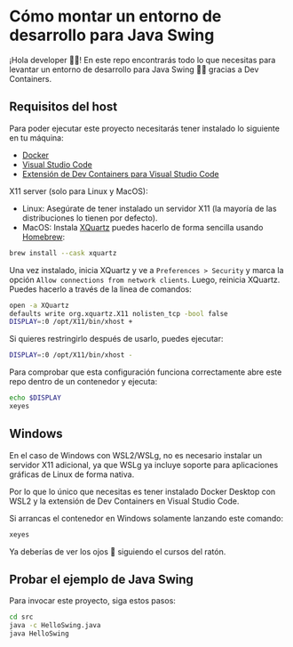 # Cómo montar un entorno de desarrollo para Java Swing

¡Hola developer 👋🏻! En este repo encontrarás todo lo que necesitas para levantar un entorno de desarrollo para Java Swing 🤸🏻 gracias a Dev Containers.


## Requisitos del host

Para poder ejecutar este proyecto necesitarás tener instalado lo siguiente en tu máquina:

- [Docker](https://docs.docker.com/get-docker/)
- [Visual Studio Code](https://code.visualstudio.com/download)
- [Extensión de Dev Containers para Visual Studio Code](https://marketplace.visualstudio.com/items?itemName=ms-vscode-remote.remote-containers) 

X11 server (solo para Linux y MacOS):

- Linux: Asegúrate de tener instalado un servidor X11 (la mayoría de las distribuciones lo tienen por defecto).
- MacOS: Instala [XQuartz](https://www.xquartz.org/) puedes hacerlo de forma sencilla usando [Homebrew](https://brew.sh/):

```bash
brew install --cask xquartz
```

Una vez instalado, inicia XQuartz y ve a `Preferences > Security` y marca la opción `Allow connections from network clients`. Luego, reinicia XQuartz. Puedes hacerlo a través de la linea de comandos:

```bash
open -a XQuartz
defaults write org.xquartz.X11 nolisten_tcp -bool false
DISPLAY=:0 /opt/X11/bin/xhost +
```

Si quieres restringirlo después de usarlo, puedes ejecutar:

```bash
DISPLAY=:0 /opt/X11/bin/xhost -
```

Para comprobar que esta configuración funciona correctamente abre este repo dentro de un contenedor y ejecuta:

```bash
echo $DISPLAY
xeyes
```


## Windows

En el caso de Windows con WSL2/WSLg, no es necesario instalar un servidor X11 adicional, ya que WSLg ya incluye soporte para aplicaciones gráficas de Linux de forma nativa.

Por lo que lo único que necesitas es tener instalado Docker Desktop con WSL2 y la extensión de Dev Containers en Visual Studio Code.

Si arrancas el contenedor en Windows solamente lanzando este comando:

```bash
xeyes
```

Ya deberías de ver los ojos 👀 siguiendo el cursos del ratón.

## Probar el ejemplo de Java Swing

Para invocar este proyecto, siga estos pasos:

```bash
cd src
java -c HelloSwing.java
java HelloSwing
``` 